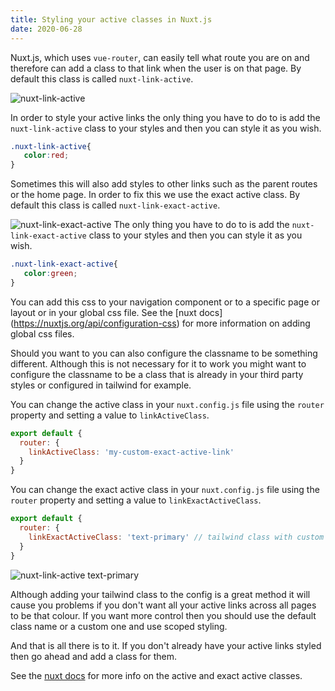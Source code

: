 ```yaml
---
title: Styling your active classes in Nuxt.js
date: 2020-06-28
---
```


Nuxt.js, which uses `vue-router`, can easily tell what route you are on and therefore can add a class to that link when the user is on that page. By default this class is called `nuxt-link-active`.

![nuxt-link-active](https://user-images.githubusercontent.com/13063165/84566699-9328f280-ad73-11ea-8697-d1e08b5bd0f2.png)

In order to style your active links the only thing you have to do to is add the `nuxt-link-active` class to your styles and then you can style it as you wish.
 
```css
.nuxt-link-active{
   color:red;
}
```

Sometimes this will also add styles to other links such as the parent routes or the home page. In order to fix this we use the exact active class. By default this class is called `nuxt-link-exact-active`.

![nuxt-link-exact-active](https://user-images.githubusercontent.com/13063165/84566719-b6ec3880-ad73-11ea-9a5d-47e7e23de987.png)
The only thing you have to do to is add the `nuxt-link-exact-active` class to your styles and then you can style it as you wish. 

```css
.nuxt-link-exact-active{
   color:green;
}
```

You can add this css to your navigation component or to a specific page or layout or in your global css file. See the [nuxt docs] (https://nuxtjs.org/api/configuration-css) for more information on adding global css files.

Should you want to you can also configure the classname to be something different. Although this is not necessary for it to work you might want to configure the classname to be a class that is already in your third party styles or configured in tailwind for example.

You can change the active class in your `nuxt.config.js` file using the `router` property and setting a value to `linkActiveClass`.

```javascript
export default {
  router: {
    linkActiveClass: 'my-custom-exact-active-link'
  }
}
```
You can change the exact active class in your `nuxt.config.js` file using the `router` property and setting a value to `linkExactActiveClass`.
```javascript
export default {
  router: {
    linkExactActiveClass: 'text-primary' // tailwind class with custom color
  }
}
```
![nuxt-link-active text-primary](https://user-images.githubusercontent.com/13063165/84566760-f2870280-ad73-11ea-8173-826ad4572478.png)

Although adding your tailwind class to the config is a great method it will cause you problems if you don't want all your active links across all pages to be that colour. If you want more control then you should use the default class name or a custom one and use scoped styling. 

And that is all there is to it. If you don't already have your active links styled then go ahead and add a class for them. 

See the [nuxt docs](https://nuxtjs.org/api/configuration-router#linkactiveclass) for more info on the active and exact active classes.
